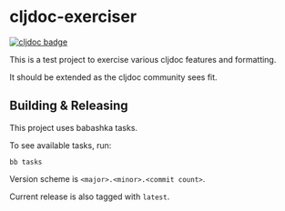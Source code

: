 # cljdoc-exerciser

[![cljdoc badge](https://cljdoc.org/badge/org.cljdoc/cljdoc-exerciser)](https://cljdoc.org/d/org.cljdoc/cljdoc-exerciser/CURRENT)

This is a test project to exercise various cljdoc features and formatting.

It should be extended as the cljdoc community sees fit.

## Building & Releasing

This project uses babashka tasks. 

To see available tasks, run:
```
bb tasks
```

Version scheme is `<major>.<minor>.<commit count>`.

Current release is also tagged with `latest`.
